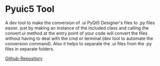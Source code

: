 # Pyuic5 Tool

A dev tool to make the conversion of .ui PyQt5 Designer's files to .py files easier. just by making an instance
of the included class and calling the convert.ui method at the entry point of your code will convert the files without
having to deal with the cmd or terminal (dev tool to automate the conversion command). Also it helps to separate the
.ui files from the .py files in separate folders.

[Github-Repository](https://github.com/Abdelatief/Pyuic5-Tool)
